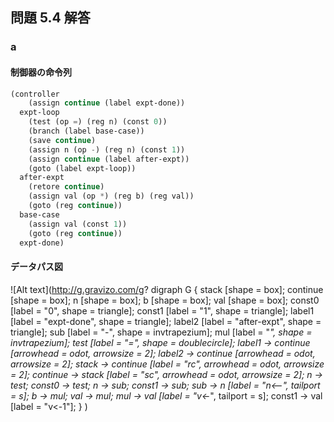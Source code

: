 ## 問題 5.4 解答

### a

#### 制御器の命令列

```scm
(controller
    (assign continue (label expt-done))
  expt-loop
    (test (op =) (reg n) (const 0))
    (branch (label base-case))
    (save continue)
    (assign n (op -) (reg n) (const 1))
    (assign continue (label after-expt))
    (goto (label expt-loop))
  after-expt
    (retore continue)
    (assign val (op *) (reg b) (reg val))
    (goto (reg continue))
  base-case
    (assign val (const 1))
    (goto (reg continue))
  expt-done)
```

#### データパス図

![Alt text](http://g.gravizo.com/g?
  digraph G {
    stack [shape = box];
    continue [shape = box];
    n [shape = box];
    b [shape = box];
    val [shape = box];
    const0 [label = "0", shape = triangle];
    const1 [label = "1", shape = triangle];
    label1 [label = "expt-done", shape = triangle];
    label2 [label = "after-expt", shape = triangle];
    sub [label = "-", shape = invtrapezium];
    mul [label = "*", shape = invtrapezium];
    test [label = "=", shape = doublecircle];
    label1 -> continue [arrowhead = odot, arrowsize = 2];
    label2 -> continue [arrowhead = odot, arrowsize = 2];
    stack -> continue [label = "rc", arrowhead = odot, arrowsize = 2];
    continue -> stack [label = "sc", arrowhead = odot, arrowsize = 2];
    n -> test;
    const0 -> test;
    n -> sub;
    const1 -> sub;
    sub -> n [label = "n<--", tailport = s];
    b -> mul;
    val -> mul;
    mul -> val [label = "v<-*", tailport = s];
    const1 -> val [label = "v<-1"];
  }
)
